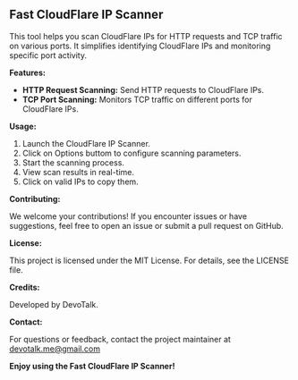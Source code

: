 ## Fast CloudFlare IP Scanner

This tool helps you scan CloudFlare IPs for HTTP requests and TCP traffic on various ports. It simplifies identifying CloudFlare IPs and monitoring specific port activity.

**Features:**

* **HTTP Request Scanning:** Send HTTP requests to CloudFlare IPs.
* **TCP Port Scanning:** Monitors TCP traffic on different ports for CloudFlare IPs.

**Usage:**

1. Launch the CloudFlare IP Scanner.
2. Click on Options buttom to configure scanning parameters.
3. Start the scanning process.
4. View scan results in real-time.
5. Click on valid IPs to copy them.

**Contributing:**

We welcome your contributions! If you encounter issues or have suggestions, feel free to open an issue or submit a pull request on GitHub.

**License:**

This project is licensed under the MIT License. For details, see the LICENSE file.

**Credits:**

Developed by DevoTalk.

**Contact:**

For questions or feedback, contact the project maintainer at devotalk.me@gmail.com

**Enjoy using the Fast CloudFlare IP Scanner!**
